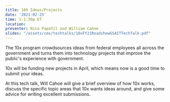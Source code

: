 ```yaml
---
title: 10X Ideas/Projects
date: '2021-02-25'
time: 1-1:30p ET
location:
presenter: Nico Papafil and William Cahoe
slides: "/assets/cms/techtalks/10xFY21RoadshowGSAITTechTalk.pdf"
---
```


The 10x program crowdsources ideas from federal employees all across the government and turns them into technology projects that improve the public's experience with government.

10x will be funding new projects in April, which means now is a good time to submit your ideas.

At this tech talk, Will Cahoe will give a brief overview of how 10x works, discuss the specific topic areas that 10x wants ideas around, and give some advice for writing excellent submissions.
